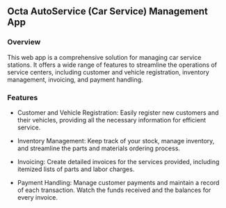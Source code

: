 ## Octa AutoService (Car Service) Management App

### Overview
This web app is a comprehensive solution for managing car service stations. It offers a wide range of features to streamline the operations of service centers, including customer and vehicle registration, inventory management, invoicing, and payment handling.

### Features
* Customer and Vehicle Registration: Easily register new customers and their vehicles, providing all the necessary information for efficient service.

* Inventory Management: Keep track of your stock, manage inventory, and streamline the parts and materials ordering process.

* Invoicing: Create detailed invoices for the services provided, including itemized lists of parts and labor charges.

* Payment Handling: Manage customer payments and maintain a record of each transaction. Watch the funds received and the balances for every invoice.
